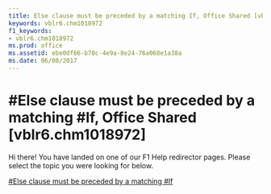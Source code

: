 ```yaml
---
title: Else clause must be preceded by a matching If, Office Shared [vblr6.chm1018972]
keywords: vblr6.chm1018972
f1_keywords:
- vblr6.chm1018972
ms.prod: office
ms.assetid: ebe0df66-b70c-4e9a-8e24-76a068e1a38a
ms.date: 06/08/2017
---
```



# #Else clause must be preceded by a matching #If, Office Shared [vblr6.chm1018972]

Hi there! You have landed on one of our F1 Help redirector pages. Please select the topic you were looking for below.

[#Else clause must be preceded by a matching #If](http://msdn.microsoft.com/library/4054aec1-ef5d-a939-3c7e-715d4dcde19f%28Office.15%29.aspx)

